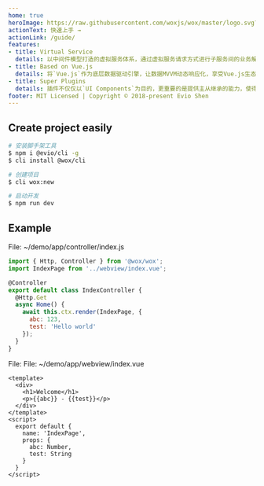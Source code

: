 ```yaml
---
home: true
heroImage: https://raw.githubusercontent.com/woxjs/wox/master/logo.svg?sanitize=true
actionText: 快速上手 →
actionLink: /guide/
features:
- title: Virtual Service
  details: 以中间件模型打造的虚拟服务体系，通过虚拟服务请求方式进行子服务间的业务解偶，使得代码组织与业务模块架构更加标准化。
- title: Based on Vue.js
  details: 将`Vue.js`作为底层数据驱动引擎，让数据MVVM动态响应化，享受Vue.js生态带来的一切特性以及支持，快速构建你想要的页面。
- title: Super Plugins
  details: 插件不仅仅以`UI Components`为目的，更重要的是提供主从继承的能力，使得整个项目可以仅仅通过配置插件完成，达到业务模块组件化效果。
footer: MIT Licensed | Copyright © 2018-present Evio Shen
---
```


## Create project easily

```bash {5}
# 安装脚手架工具
$ npm i @evio/cli -g
$ cli install @wox/cli

# 创建项目
$ cli wox:new

# 启动开发
$ npm run dev
```

## Example

File: ~/demo/app/controller/index.js

```javascript
import { Http, Controller } from '@wox/wox';
import IndexPage from '../webview/index.vue';

@Controller
export default class IndexController {
  @Http.Get
  async Home() {
    await this.ctx.render(IndexPage, {
      abc: 123,
      test: 'Hello world'
    });
  }
}
```

File: File: ~/demo/app/webview/index.vue

```vue
<template>
  <div>
    <h1>Welcome</h1>
    <p>{{abc}} - {{test}}</p>
  </div>
</template>
<script>
  export default {
    name: 'IndexPage',
    props: {
      abc: Number,
      test: String
    }
  }
</script>
```